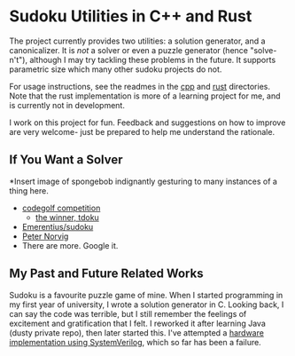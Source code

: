 
# Sudoku Utilities in C++ and Rust

The project currently provides two utilities: a solution generator, and a canonicalizer. It is _not_ a solver or even a puzzle generator (hence "solve-n't"), although I may try tackling these problems in the future. It supports parametric size which many other sudoku projects do not.

For usage instructions, see the readmes in the [cpp](./cpp/readme.md) and [rust](./rust/readme.md) directories. Note that the rust implementation is more of a learning project for me, and is currently not in development.

I work on this project for fun. Feedback and suggestions on how to improve are very welcome- just be prepared to help me understand the rationale.

## If You Want a Solver

\*Insert image of spongebob indignantly gesturing to many instances of a thing here.

- [codegolf competition](https://codegolf.stackexchange.com/questions/190727/the-fastest-sudoku-solver)
  - [the winner, tdoku](https://t-dillon.github.io/tdoku/)
- [Emerentius/sudoku](https://github.com/Emerentius/sudoku)
- [Peter Norvig](https://norvig.com/sudoku.html)
- There are more. Google it.

## My Past and Future Related Works

Sudoku is a favourite puzzle game of mine. When I started programming in my first year of university, I wrote a solution generator in C. Looking back, I can say the code was terrible, but I still remember the feelings of excitement and gratification that I felt. I reworked it after learning Java (dusty private repo), then later started this. I've attempted a [hardware implementation using SystemVerilog](https://github.com/david-fong/Sudoku-SV), which so far has been a failure.
